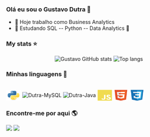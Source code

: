 ### Olá eu sou o Gustavo Dutra 👋

- 🔭 Hoje trabalho como Business Analytics 
- 🌱 Estudando SQL -- Python -- Data Analytics 🎲


### My stats ⭐

<div align="center">
<img alt="Gustavo GitHub stats" src="https://github-readme-stats.vercel.app/api?username=snowdutra&show_icons=true&theme=transparent"/>
<img alt="Top langs" src="https://github-readme-stats.vercel.app/api/top-langs/?username=snowdutra&layout=compact&&langs_count=8"/>
</div>

### Minhas linguagens 🗽
 
 <div style="display: inline_block"><br>
  <img align="center" alt="Dutra-Python" height="30" width="40" src="https://raw.githubusercontent.com/devicons/devicon/master/icons/python/python-original.svg">
  <img align="center" alt="Dutra-MySQL" height="30" width="40" src="https://cdn.jsdelivr.net/gh/devicons/devicon@latest/icons/mysql/mysql-plain-wordmark.svg">  
  <img align="center" alt="Dutra-Java" height="30" width="40" 
src="https://cdn.jsdelivr.net/gh/devicons/devicon@latest/icons/java/java-plain.svg">
   <img align="center" alt="Dutra-Js" height="30" width="40" src="https://raw.githubusercontent.com/devicons/devicon/master/icons/javascript/javascript-plain.svg">    
  <img align="center" alt="Dutra-HTML" height="30" width="40" src="https://raw.githubusercontent.com/devicons/devicon/master/icons/html5/html5-original.svg">
  <img align="center" alt="Dutra-CSS" height="30" width="40" src="https://raw.githubusercontent.com/devicons/devicon/master/icons/css3/css3-original.svg">
  
          

### Encontre-me por aqui 🌎
  
 <div> 
  <a href = "mailto:gusdutratelles469@gmail.com"><img src="https://img.shields.io/badge/-Gmail-%23333?style=for-the-badge&logo=gmail&logoColor=white" target="_blank"></a>
  <a href="https://www.linkedin.com/in/gustavo-dutra-29b285292/" target="_blank"><img src="https://img.shields.io/badge/-LinkedIn-%230077B5?style=for-the-badge&logo=linkedin&logoColor=white" target="_blank"></a> 
</div>



